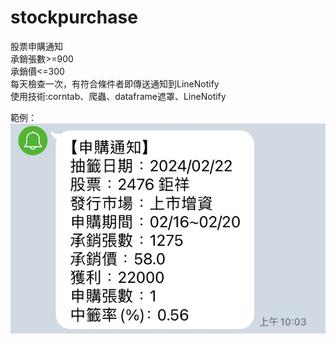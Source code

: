# stockpurchase
股票申購通知 \
承銷張數>=900\
承銷價<=300\
每天檢查一次，有符合條件者即傳送通知到LineNotify\
使用技術:corntab、爬蟲、dataframe遮罩、LineNotify

範例：
![](img/IMG_9157.jpeg)
